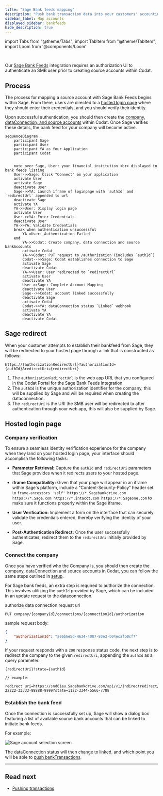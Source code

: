 ```yaml
---
title: "Sage Bank feeds mapping"
description: "Push bank transaction data into your customers' accounting platforms with an automated feed."
sidebar_label: Map accounts
displayed_sidebar: bankfeeds
hide_description: true
---
```


import Tabs from "@theme/Tabs";
import TabItem from "@theme/TabItem";
import Loom from '@components/Loom'

<Loom source="https://www.loom.com/embed/48972835b6e74d199448b794f41b9997" />

<br/>

Our [Sage Bank Feeds](/integrations/bank-feeds/sage-bank-feeds/) integration requires an authorization UI to authenticate an SMB user prior to creating source accounts within Codat.

## Process

The process for mapping a source account with Sage Bank Feeds begins within Sage. From there, users are directed to a [hosted login page](/bank-feeds/integrations/sage/mapping#hosted-login-page) where they should enter their credentials, and you should verify their identity. 

Upon successful authentication, you should then create the [company, dataConnection, and source accounts](/bank-feeds/setup) within Codat. Once Sage verifies these details, the bank feed for your company will become active.

```mermaid
sequenceDiagram
    participant Sage
    participant User
    participant YA as Your Application
    participant Codat


    note over Sage, User: your financial institution <br> displayed in bank feeds listing
    User->>Sage: Click "Connect" on your application
    activate User
    activate Sage
    deactivate User
    Sage->>YA: Launch iframe of loginpage with `authId` and `redirectUrl` appended to url
    deactivate Sage
    activate YA
    YA->>User: Display login page
    activate User
    User->>YA: Enter Credentials
    deactivate User
    YA->>YA: Validate Credentials
    break when authentication unsuccessful
        YA-xUser: Authentication Failed
    end
        YA->>Codat: Create company, data connection and source bankAccounts
        activate Codat
        YA->>Codat: PUT request to /authorization (includes `authId`)
        Codat-->>Sage: Codat establishes connection to Sage
        activate Sage
        deactivate Codat
        YA->>User: User redirected to `redirectUrl`
        activate User
        deactivate YA
        User->>Sage: Complete Account Mapping
        deactivate User
        Sage-->>Codat: account linked successfully
        deactivate Sage
        activate Codat
        Codat->>YA: dataConnection status `Linked` webhook
        activate YA
        deactivate YA
        deactivate Codat

```

## Sage redirect
When your customer attempts to establish their bankfeed from Sage, they will be redirected to your hosted page through a link that is constructed as follows:

   ```http
   https://{authorizationRedirectUrl}?authorizationId={authId}&redirectUri={redirectUri}
   ```

   1. The `authorizationRedirectUrl` is the web app URL that you configured in the Codat Portal for the Sage Bank Feeds integration.
   2. The `authId` is the unique authorization identifier for the company, this will be supplied by Sage and will be required when creating the dataconnection.
   3. The `redirectUri` is the URI the SMB user will be redirected to after authentication through your web app, this will also be supplied by Sage.


## Hosted login page
### Company verification
To ensure a seamless identity verification experience for the company when they land on your hosted login page, your interface should accomplish the following tasks:

- **Parameter Retrieval:** Capture the `authId` and `redirectUri` parameters that Sage provides when it redirects users to your hosted page.
  
- **iframe Compatibility:** Given that your page will appear in an iframe within Sage's platform, include a "Content-Security-Policy" header set to `frame-ancestors 'self' https://*.Sagebankdrive.com https://*.Sage.com https://*.intacct.com https://*.Sageone.com` to make sure it functions properly within the Sage iframe.

- **User Verification:** Implement a form on the interface that can securely validate the credentials entered, thereby verifying the identity of your user.

- **Post-Authentication Redirect:** Once the user successfully authenticates, redirect them to the `redirectUri` initially provided by Sage.


### Connect the company 

Once you have verified who the Company is, you should then create the company, dataConnection and source accounts in Codat, you can follow the same steps outlined in [setup](/bank-feeds/setup).

For Sage bank feeds, an extra step is required to authorize the connection. This involves utilizing the `authId` provided by Sage, which can be included in an update request to the dataconnection.

<Tabs>

<TabItem value="request-url" label="Request Url">

authorize data connection request url

```http
PUT company/{companyId}/connections/{connectionId}/authorization
```
</TabItem >

<TabItem value="request-body" label="Request Body">

sample request body:

```json
{
    "authorizationId": "ae6b6e5d-4634-4087-80e3-b04ecafb0cf7"
}
```

</TabItem >

</Tabs>

If your request responds with a `200` response status code, the next step is to redirect the company to the given `redirectUri`, appending the `authId` as a query parameter.

```
{redirectUri}?state={authId}

// example:

redirect_uri=https://snd01eu.Sagebankdrive.com/api/v1/indirectredirect/11111-22222-33333-88888-9999?state=1122-3344-5566-7788
```

### Establish the bank feed

Once the connection is successfully set up, Sage will show a dialog box featuring a list of available source bank accounts that can be linked to initiate bank feeds.

For example:

![Sage account selection screen](/img/old/f73be1e-redirect_screen.PNG "Sage dialog listing the available source bank accounts")

The dataConnection status will then change to linked, and which point you will be able to [push bankTransactions](/bank-feeds/pushing-transactions).


---
## Read next

* [Pushing transactions](/bank-feeds/pushing-transactions)
